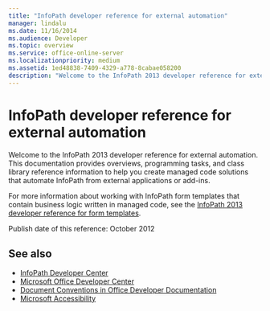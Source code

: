```yaml
---
title: "InfoPath developer reference for external automation"
manager: lindalu
ms.date: 11/16/2014
ms.audience: Developer
ms.topic: overview
ms.service: office-online-server
ms.localizationpriority: medium
ms.assetid: 1ed48838-7409-4329-a778-8cabae058200
description: "Welcome to the InfoPath 2013 developer reference for external automation. This documentation provides overviews, programming tasks, and class library reference information to help you create managed code solutions that automate InfoPath from external applications or add-ins."
---
```


# InfoPath developer reference for external automation

Welcome to the InfoPath 2013 developer reference for external automation. This documentation provides overviews, programming tasks, and class library reference information to help you create managed code solutions that automate InfoPath from external applications or add-ins.
  
For more information about working with InfoPath form templates that contain business logic written in managed code, see the [InfoPath 2013 developer reference for form templates](https://go.microsoft.com/fwlink/?LinkId=159764).
  
Publish date of this reference: October 2012
  
## See also

- [InfoPath Developer Center](https://msdn.microsoft.com/office/aa905434.aspx)  
- [Microsoft Office Developer Center](/office/developer-program/microsoft-365-developer-program)
- [Document Conventions in Office Developer Documentation](https://msdn.microsoft.com/office/aa905365.aspx)
- [Microsoft Accessibility](https://www.microsoft.com/ENABLE/)

  

